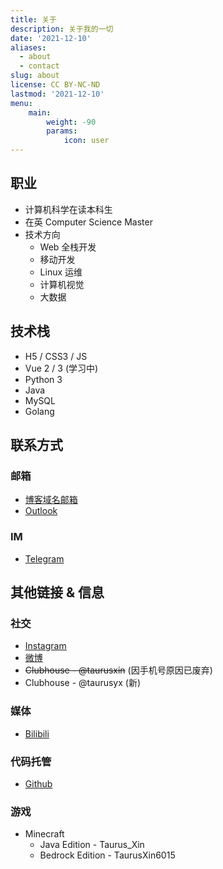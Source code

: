 ```yaml
---
title: 关于
description: 关于我的一切
date: '2021-12-10'
aliases:
  - about
  - contact
slug: about
license: CC BY-NC-ND
lastmod: '2021-12-10'
menu:
    main: 
        weight: -90
        params:
            icon: user
---
```




## 职业

- 计算机科学在读本科生
- 在英 Computer Science Master
- 技术方向
  - Web 全栈开发
  - 移动开发
  - Linux 运维
  - 计算机视觉
  - 大数据

## 技术栈

- H5 / CSS3 / JS
- Vue 2 / 3 (学习中)
- Python 3
- Java
- MySQL
- Golang

## 联系方式

### 邮箱

- [博客域名邮箱](mailto:zyx@xingez.me)
- [Outlook](mailto:taurusxin@outlook.com)

### IM

- [Telegram](https://t.me/taurusxin)

## 其他链接 & 信息

### 社交

- [Instagram](https://www.instagram.com/taurus_yx/)
- [微博](https://weibo.cn/2201650115/profile)
- ~~Clubhouse - @taurusxin~~ (因手机号原因已废弃)
- Clubhouse - @taurusyx (新)

### 媒体

- [Bilibili](https://space.bilibili.com/4360325)

### 代码托管

- [Github](https://github.com/taurusxin)

### 游戏

- Minecraft
  - Java Edition - Taurus_Xin
  - Bedrock Edition - TaurusXin6015
